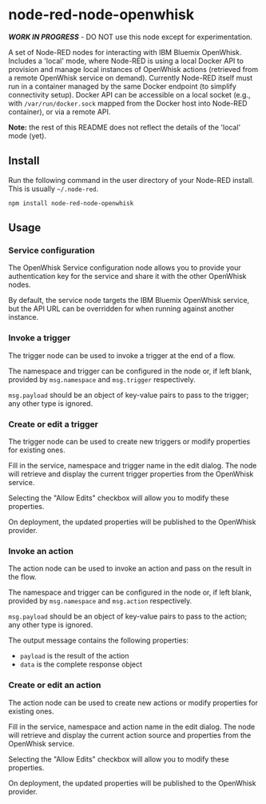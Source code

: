node-red-node-openwhisk
=======================

***WORK IN PROGRESS*** - DO NOT use this node except for experimentation.

A set of Node-RED nodes for interacting with IBM Bluemix OpenWhisk.
Includes a 'local' mode, where Node-RED is using a local Docker API to provision and manage local instances of OpenWhisk actions (retrieved from a remote OpenWhisk service on demand). Currently Node-RED itself must run in a container managed by the same Docker endpoint (to simplify connectivity setup). Docker API can be accessible on a local socket (e.g., with `/var/run/docker.sock` mapped from the Docker host into Node-RED container), or via a remote API.

**Note:** the rest of this README does not reflect the details of the 'local' mode (yet).

## Install

Run the following command in the user directory of your Node-RED install. This is
usually `~/.node-red`.

```
npm install node-red-node-openwhisk
```

## Usage

### Service configuration

The OpenWhisk Service configuration node allows you to provide your authentication
key for the service and share it with the other OpenWhisk nodes.

By default, the service node targets the IBM Bluemix OpenWhisk service, but the API
URL can be overridden for when running against another instance.

### Invoke a trigger

The trigger node can be used to invoke a trigger at the end of a flow.

The namespace and trigger can be configured in the node or, if left blank,
provided by `msg.namespace` and `msg.trigger` respectively.

`msg.payload` should be an object of key-value pairs to pass to the trigger;
any other type is ignored.

### Create or edit a trigger

The trigger node can be used to create new triggers or modify properties for
existing ones.

Fill in the service, namespace and trigger name in the edit dialog. The node will
retrieve and display the current trigger properties from the OpenWhisk service.

Selecting the "Allow Edits" checkbox will allow you to modify these properties.

On deployment, the updated properties will be published to the OpenWhisk
provider.

### Invoke an action

The action node can be used to invoke an action and pass on the result in the flow.

The namespace and trigger can be configured in the node or, if left blank,
provided by `msg.namespace` and `msg.action` respectively.

`msg.payload` should be an object of key-value pairs to pass to the
action; any other type is ignored.

The output message contains the following properties:

  - `payload` is the result of the action
  - `data` is the complete response object

### Create or edit an action

The action node can be used to create new actions or modify properties for
existing ones.

Fill in the service, namespace and action name in the edit dialog. The node will
retrieve and display the current action source and properties from the OpenWhisk service.

Selecting the "Allow Edits" checkbox will allow you to modify these properties.

On deployment, the updated properties will be published to the OpenWhisk
provider.
